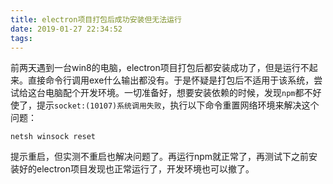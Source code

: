 ```yaml
---
title: electron项目打包后成功安装但无法运行
date: 2019-01-27 22:34:52
tags:
---
```


前两天遇到一台win8的电脑，electron项目打包后都安装成功了，但是运行不起来。直接命令行调用exe什么输出都没有。于是怀疑是打包后不适用于该系统，尝试给这台电脑配个开发环境。一切准备好，想要安装依赖的时候，发现`npm`都不好使了，提示`socket:(10107)系统调用失败`，执行以下命令重置网络环境来解决这个问题：
```
netsh winsock reset
```
提示重启，但实测不重启也解决问题了。再运行npm就正常了，再测试下之前安装好的electron项目发现也正常运行了，开发环境也可以撤了。